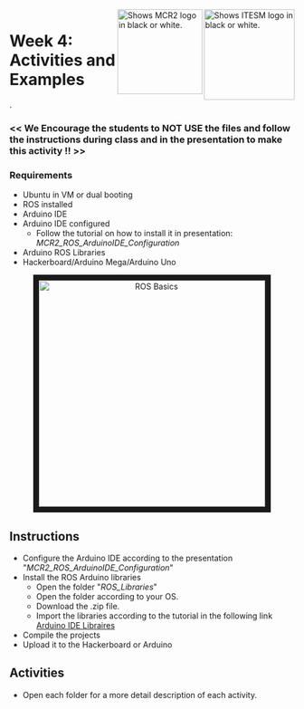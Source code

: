<picture>
  <source media="(prefers-color-scheme: dark)" srcset="https://github.com/ManchesterRoboticsLtd/MR3001C_Cyber-Physical_Systems_I/blob/main/Misc/Logos/Logotipo%20Vertical%20Bco_Transparente.png">
  <source media="(prefers-color-scheme: light)" srcset="https://github.com/ManchesterRoboticsLtd/MR3001C_Cyber-Physical_Systems_I/blob/main/Misc/Logos/Logotipo%20Vertical%20Azul%20transparente.png">
  <img alt="Shows ITESM logo in black or white." width="160" align="right">
</picture>

<picture>
  <source media="(prefers-color-scheme: dark)" srcset="https://github.com/ManchesterRoboticsLtd/MR3001C_Cyber-Physical_Systems_I/blob/main/Misc/Logos/MCR2_Logo_White.png">
  <source media="(prefers-color-scheme: light)" srcset="https://github.com/ManchesterRoboticsLtd/MR3001C_Cyber-Physical_Systems_I/blob/main/Misc/Logos/MCR2_Logo_Black.png">
  <img alt="Shows MCR2 logo in black or white." width="150" align="right">
</picture>


# Week 4: Activities and Examples
.
### << We Encourage the students to NOT USE the files and follow the instructions during class and in the presentation to make this activity !! >>

### Requirements
* Ubuntu in VM or dual booting
* ROS installed
* Arduino IDE
* Arduino IDE configured
  * Follow the tutorial on how to install it in presentation:
       *MCR2_ROS_ArduinoIDE_Configuration*
* Arduino ROS Libraries
* Hackerboard/Arduino Mega/Arduino Uno

<p align="center"><img src="https://github.com/ManchesterRoboticsLtd/MR3001C_Cyber-Physical_Systems_I/assets/67285979/05c0446a-350f-44ed-a9f5-1c5527f35084" 
alt="ROS Basics" width="400" border="10"/></p>

## Instructions

* Configure the Arduino IDE according to the presentation "*MCR2_ROS_ArduinoIDE_Configuration*"
* Install the ROS Arduino libraries 
    * Open the folder "*ROS_Libraries*"
    * Open the folder according to your OS.
    * Download the .zip file. 
    * Import the libraries according to the tutorial in the following link
        [Arduino IDE Libraires](https://docs.arduino.cc/software/ide-v1/tutorials/installing-libraries)
* Compile the projects
* Upload it to the Hackerboard or Arduino

## Activities
  * Open each folder for a more detail description of each activity.
